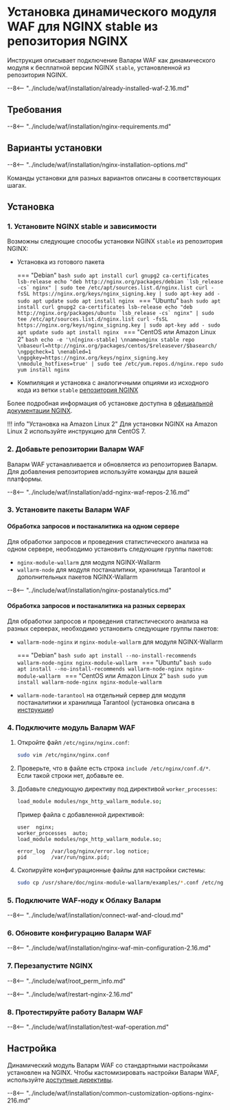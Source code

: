 [img-wl-console-users]:             ../../images/check-users.png 
[wallarm-status-instr]:             ../../admin-ru/configure-statistics-service.md
[memory-instr]:                     ../../admin-ru/configuration-guides/allocate-resources-for-waf-node.md
[waf-directives-instr]:             ../../admin-ru/configure-parameters-ru.md
[sqli-attack-desc]:                 ../../attacks-vulns-list.md#sqlинъекция-sql-injection
[xss-attack-desc]:                  ../../attacks-vulns-list.md#межсайтовый-скриптинг-англ-cross-site-scripting-xss
[img-test-attacks-in-ui]:           ../../images/admin-guides/yandex-cloud/test-attacks.png
[waf-mode-instr]:                   ../../admin-ru/configure-wallarm-mode.md
[logging-instr]:                    ../../admin-ru/configure-logging.md
[proxy-balancer-instr]:             ../../admin-ru/using-proxy-or-balancer-ru.md
[scanner-whitelisting-instr]:       ../../admin-ru/scanner-ips-whitelisting.md
[process-time-limit-instr]:         ../../admin-ru/configure-parameters-ru.md#wallarm_process_time_limit
[configure-selinux-instr]:          ../../admin-ru/configure-selinux.md
[configure-proxy-balancer-instr]:   ../../admin-ru/configuration-guides/access-to-wallarm-api-via-proxy.md
[install-postanalytics-instr]:      ../../admin-ru/installation-postanalytics-ru.md
[2.16-install-postanalytics-instr]: ../../admin-ru/installation-postanalytics-ru.md
[update-instr]:                     ../../updating-migrating/nginx-modules.md
[2.16-installation-instr]:          ../../../2.16/waf-installation/nginx/dynamic-module/
[nginx-modules-update-docs]:        ../../../../updating-migrating/nginx-modules/
[separate-postanalytics-update-docs]:   ../../../../updating-migrating/separate-postanalytics/
[install-postanalytics-docs]:        ../../../admin-ru/installation-postanalytics-ru/
[versioning-policy]:                ../../updating-migrating/versioning-policy.md
[dynamic-dns-resolution-nginx]:     ../../admin-ru/configure-dynamic-dns-resolution-nginx.md
[enable-libdetection-docs]:         ../../admin-ru/configure-parameters-ru.md#wallarm_enable_libdetection
[2.18-install-postanalytics-instr]: ../../../../admin-ru/installation-postanalytics-ru/
[2.18-installation-instr]:          ../../../../waf-installation/nginx/dynamic-module/

# Установка динамического модуля WAF для NGINX stable из репозитория NGINX

Инструкция описывает подключение Валарм WAF как динамического модуля к бесплатной версии NGINX `stable`, установленной из репозитория NGINX.

--8<-- "../include/waf/installation/already-installed-waf-2.16.md"

## Требования

--8<-- "../include/waf/installation/nginx-requirements.md"

## Варианты установки

--8<-- "../include/waf/installation/nginx-installation-options.md"

Команды установки для разных вариантов описаны в соответствующих шагах.

## Установка

### 1. Установите NGINX stable и зависимости

Возможны следующие способы установки NGINX `stable` из репозитория NGINX:

* Установка из готового пакета

    === "Debian"
        ```bash
        sudo apt install curl gnupg2 ca-certificates lsb-release
        echo "deb http://nginx.org/packages/debian `lsb_release -cs` nginx" | sudo tee /etc/apt/sources.list.d/nginx.list
        curl -fsSL https://nginx.org/keys/nginx_signing.key | sudo apt-key add -
        sudo apt update
        sudo apt install nginx
        ```
    === "Ubuntu"
        ```bash
        sudo apt install curl gnupg2 ca-certificates lsb-release
        echo "deb http://nginx.org/packages/ubuntu `lsb_release -cs` nginx" | sudo tee /etc/apt/sources.list.d/nginx.list
        curl -fsSL https://nginx.org/keys/nginx_signing.key | sudo apt-key add -
        sudo apt update
        sudo apt install nginx
        ```
    === "CentOS или Amazon Linux 2"
        ```bash
        echo -e '\n[nginx-stable] \nname=nginx stable repo \nbaseurl=http://nginx.org/packages/centos/$releasever/$basearch/ \ngpgcheck=1 \nenabled=1 \ngpgkey=https://nginx.org/keys/nginx_signing.key \nmodule_hotfixes=true' | sudo tee /etc/yum.repos.d/nginx.repo
        sudo yum install nginx
        ```

* Компиляция и установка с аналогичными опциями из исходного кода из ветки `stable` [репозитория NGINX](https://hg.nginx.org/pkg-oss/branches)

Более подробная информация об установке доступна в [официальной документации NGINX](https://www.nginx.com/resources/admin-guide/installing-nginx-open-source/).

!!! info "Установка на Amazon Linux 2"
    Для установки NGINX на Amazon Linux 2 используйте инструкцию для CentOS 7.

### 2. Добавьте репозитории Валарм WAF

Валарм WAF устанавливается и обновляется из репозиториев Валарм. Для добавления репозиториев используйте команды для вашей платформы.

--8<-- "../include/waf/installation/add-nginx-waf-repos-2.16.md"

### 3. Установите пакеты Валарм WAF

#### Обработка запросов и постаналитика на одном сервере

Для обработки запросов и проведения статистического анализа на одном сервере, необходимо установить следующие группы пакетов:

* `nginx-module-wallarm` для модуля NGINX-Wallarm
* `wallarm-node` для модуля постаналитики, хранилища Tarantool и дополнительных пакетов NGINX-Wallarm

--8<-- "../include/waf/installation/nginx-postanalytics.md"

#### Обработка запросов и постаналитика на разных серверах

Для обработки запросов и проведения статистического анализа на разных серверах, необходимо установить следующие группы пакетов:

* `wallarm-node-nginx` и `nginx-module-wallarm` для модуля NGINX-Wallarm

    === "Debian"
        ```bash
        sudo apt install --no-install-recommends wallarm-node-nginx nginx-module-wallarm
        ```
    === "Ubuntu"
        ```bash
        sudo apt install --no-install-recommends wallarm-node-nginx nginx-module-wallarm
        ```
    === "CentOS или Amazon Linux 2"
        ```bash
        sudo yum install wallarm-node-nginx nginx-module-wallarm
        ```

* `wallarm-node-tarantool` на отдельный сервер для модуля постаналитики и хранилища Tarantool (установка описана в [инструкции](../../admin-ru/installation-postanalytics-ru.md))

### 4. Подключите модуль Валарм WAF

1. Откройте файл `/etc/nginx/nginx.conf`:

    ```bash
    sudo vim /etc/nginx/nginx.conf
    ```
2. Проверьте, что в файле есть строка `include /etc/nginx/conf.d/*`. Если такой строки нет, добавьте ее.
3. Добавьте следующую директиву под директивой `worker_processes`:

    ```bash
    load_module modules/ngx_http_wallarm_module.so;
    ```

    Пример файла с добавленной директивой:

    ```
    user  nginx;
    worker_processes  auto;
    load_module modules/ngx_http_wallarm_module.so;

    error_log  /var/log/nginx/error.log notice;
    pid        /var/run/nginx.pid;
    ```

3. Скопируйте конфигурационные файлы для настройки системы:

    ``` bash
    sudo cp /usr/share/doc/nginx-module-wallarm/examples/*.conf /etc/nginx/conf.d/
    ```

### 5. Подключите WAF‑ноду к Облаку Валарм

--8<-- "../include/waf/installation/connect-waf-and-cloud.md"

### 6. Обновите конфигурацию Валарм WAF

--8<-- "../include/waf/installation/nginx-waf-min-configuration-2.16.md"

### 7. Перезапустите NGINX

--8<-- "../include/waf/root_perm_info.md"

--8<-- "../include/waf/restart-nginx-2.16.md"

### 8. Протестируйте работу Валарм WAF

--8<-- "../include/waf/installation/test-waf-operation.md"

## Настройка

Динамический модуль Валарм WAF со стандартными настройками установлен на NGINX. Чтобы кастомизировать настройки Валарм WAF, используйте [доступные директивы](../../admin-ru/configure-parameters-ru.md).

--8<-- "../include/waf/installation/common-customization-options-nginx-216.md"
